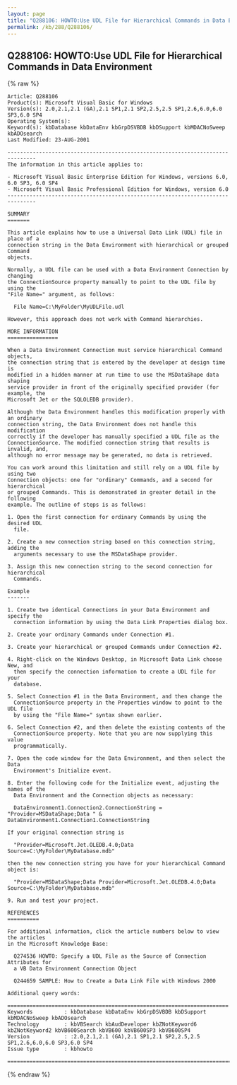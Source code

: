 ```yaml
---
layout: page
title: "Q288106: HOWTO:Use UDL File for Hierarchical Commands in Data Environment"
permalink: /kb/288/Q288106/
---
```


## Q288106: HOWTO:Use UDL File for Hierarchical Commands in Data Environment

{% raw %}

	Article: Q288106
	Product(s): Microsoft Visual Basic for Windows
	Version(s): 2.0,2.1,2.1 (GA),2.1 SP1,2.1 SP2,2.5,2.5 SP1,2.6,6.0,6.0 SP3,6.0 SP4
	Operating System(s): 
	Keyword(s): kbDatabase kbDataEnv kbGrpDSVBDB kbDSupport kbMDACNoSweep kbADOsearch
	Last Modified: 23-AUG-2001
	
	-------------------------------------------------------------------------------
	The information in this article applies to:
	
	- Microsoft Visual Basic Enterprise Edition for Windows, versions 6.0, 6.0 SP3, 6.0 SP4 
	- Microsoft Visual Basic Professional Edition for Windows, version 6.0 
	-------------------------------------------------------------------------------
	
	SUMMARY
	=======
	
	This article explains how to use a Universal Data Link (UDL) file in place of a
	connection string in the Data Environment with hierarchical or grouped Command
	objects.
	
	Normally, a UDL file can be used with a Data Environment Connection by changing
	the ConnectionSource property manually to point to the UDL file by using the
	"File Name=" argument, as follows:
	
	  File Name=C:\MyFolder\MyUDLFile.udl
	
	However, this approach does not work with Command hierarchies.
	
	MORE INFORMATION
	================
	
	When a Data Environment Connection must service hierarchical Command objects,
	the connection string that is entered by the developer at design time is
	modified in a hidden manner at run time to use the MSDataShape data shaping
	service provider in front of the originally specified provider (for example, the
	Microsoft Jet or the SQLOLEDB provider).
	
	Although the Data Environment handles this modification properly with an ordinary
	connection string, the Data Environment does not handle this modification
	correctly if the developer has manually specified a UDL file as the
	ConnectionSource. The modified connection string that results is invalid, and,
	although no error message may be generated, no data is retrieved.
	
	You can work around this limitation and still rely on a UDL file by using two
	Connection objects: one for "ordinary" Commands, and a second for hierarchical
	or grouped Commands. This is demonstrated in greater detail in the following
	example. The outline of steps is as follows:
	
	1. Open the first connection for ordinary Commands by using the desired UDL
	  file.
	
	2. Create a new connection string based on this connection string, adding the
	  arguments necessary to use the MSDataShape provider.
	
	3. Assign this new connection string to the second connection for hierarchical
	  Commands.
	
	Example
	-------
	
	1. Create two identical Connections in your Data Environment and specify the
	  connection information by using the Data Link Properties dialog box.
	
	2. Create your ordinary Commands under Connection #1.
	
	3. Create your hierarchical or grouped Commands under Connection #2.
	
	4. Right-click on the Windows Desktop, in Microsoft Data Link choose New, and
	  then specify the connection information to create a UDL file for your
	  database.
	
	5. Select Connection #1 in the Data Environment, and then change the
	  ConnectionSource property in the Properties window to point to the UDL file
	  by using the "File Name=" syntax shown earlier.
	
	6. Select Connection #2, and then delete the existing contents of the
	  ConnectionSource property. Note that you are now supplying this value
	  programmatically.
	
	7. Open the code window for the Data Environment, and then select the Data
	  Environment's Initialize event.
	
	8. Enter the following code for the Initialize event, adjusting the names of the
	  Data Environment and the Connection objects as necessary:
	
	  DataEnvironment1.Connection2.ConnectionString = "Provider=MSDataShape;Data " & DataEnvironment1.Connection1.ConnectionString
	
	If your original connection string is
	
	  "Provider=Microsoft.Jet.OLEDB.4.0;Data Source=C:\MyFolder\MyDatabase.mdb"
	
	then the new connection string you have for your hierarchical Command object is:
	
	  "Provider=MSDataShape;Data Provider=Microsoft.Jet.OLEDB.4.0;Data Source=C:\MyFolder\MyDatabase.mdb"
	
	9. Run and test your project.
	
	REFERENCES
	==========
	
	For additional information, click the article numbers below to view the articles
	in the Microsoft Knowledge Base:
	
	  Q274536 HOWTO: Specify a UDL File as the Source of Connection Attributes for
	  a VB Data Environment Connection Object
	
	  Q244659 SAMPLE: How to Create a Data Link File with Windows 2000
	
	Additional query words:
	
	======================================================================
	Keywords          : kbDatabase kbDataEnv kbGrpDSVBDB kbDSupport kbMDACNoSweep kbADOsearch 
	Technology        : kbVBSearch kbAudDeveloper kbZNotKeyword6 kbZNotKeyword2 kbVB600Search kbVB600 kbVB600SP3 kbVB600SP4
	Version           : :2.0,2.1,2.1 (GA),2.1 SP1,2.1 SP2,2.5,2.5 SP1,2.6,6.0,6.0 SP3,6.0 SP4
	Issue type        : kbhowto
	
	=============================================================================
	

{% endraw %}
